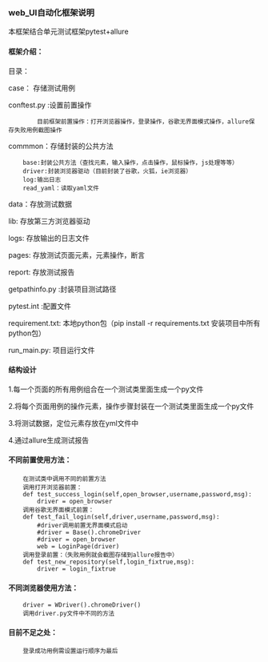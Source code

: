 ### web_UI自动化框架说明
本框架结合单元测试框架pytest+allure

#### 框架介绍：

目录：

case： 存储测试用例

conftest.py :设置前置操作

            目前框架前置操作：打开浏览器操作，登录操作，谷歌无界面模式操作，allure保存失败用例截图操作

commmon：存储封装的公共方法

        base:封装公共方法（查找元素，输入操作，点击操作，鼠标操作，js处理等等）
        driver:封装浏览器驱动（目前封装了谷歌，火狐，ie浏览器）
        log:输出日志
        read_yaml：读取yaml文件
data：存放测试数据

lib: 存放第三方浏览器驱动

logs: 存放输出的日志文件

pages: 存放测试页面元素，元素操作，断言

report: 存放测试报告

getpathinfo.py :封装项目测试路径

pytest.int :配置文件

requirement.txt: 本地python包（pip install -r requirements.txt 安装项目中所有python包）

run_main.py: 项目运行文件

#### 结构设计

1.每一个页面的所有用例组合在一个测试类里面生成一个py文件

2.将每个页面用例的操作元素，操作步骤封装在一个测试类里面生成一个py文件

3.将测试数据，定位元素存放在yml文件中

4.通过allure生成测试报告

#### 不同前置使用方法：
        在测试类中调用不同的前置方法
        调用打开浏览器前置：
        def test_success_login(self,open_browser,username,password,msg):
            driver = open_browser
        调用谷歌无界面模式前置：
        def test_fail_login(self,driver,username,password,msg):
            #driver调用前置无界面模式启动
            #driver = Base().chromeDriver
            #driver = open_browser
            web = LoginPage(driver)
        调用登录前置：（失败用例就会截图存储到allure报告中）
        def test_new_repository(self,login_fixtrue,msg):
            driver = login_fixtrue
 #### 不同浏览器使用方法：
        driver = WDriver().chromeDriver()
        调用driver.py文件中不同的方法
#### 目前不足之处：
        登录成功用例需设置运行顺序为最后







